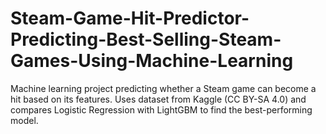 # Steam-Game-Hit-Predictor-Predicting-Best-Selling-Steam-Games-Using-Machine-Learning
Machine learning project predicting whether a Steam game can become a hit based on its features. Uses dataset from Kaggle (CC BY-SA 4.0) and compares Logistic Regression with LightGBM to find the best-performing model.
